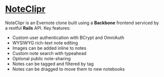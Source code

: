# [NoteClipr](www.noteclipr.com)

NoteClipr is an Evernote clone built using a **Backbone** frontend serviced by a restful **Rails** API. Key features:

* Custom user authentication with BCrypt and OmniAuth
* WYSIWYG rich-text note editing
* Images can be added inline to notes
* Custom note search with typeahead
* Optional public note-sharing
* Notes can be tagged and filtered by tag
* Notes can be dragged to move them to new notebooks
